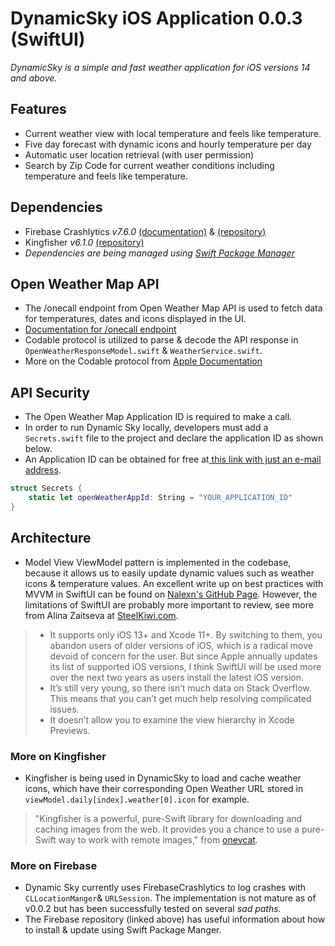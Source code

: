 # DynamicSky iOS Application 0.0.3 (SwiftUI)
_DynamicSky is a simple and fast weather application for iOS versions 14 and above._

## Features 
- Current weather view with local temperature and feels like temperature. 
- Five day forecast with dynamic icons and hourly temperature per day
- Automatic user location retrieval (with user permission)
- Search by Zip Code for current weather conditions including temperature and feels like temperature.

## Dependencies 
- Firebase Crashlytics *v7.6.0* [(documentation)](https://firebase.google.com/docs/crashlytics) & [(repository)](https://github.com/firebase/firebase-ios-sdk/blob/master/SwiftPackageManager.md)
- Kingfisher *v6.1.0* [(repository)](https://github.com/onevcat/Kingfisher)
- *Dependencies are being managed using [Swift Package Manager](https://swift.org/package-manager/)*

## Open Weather Map API
- The /onecall endpoint from Open Weather Map API is used to fetch data for temperatures, dates and icons displayed in the UI. 
- [Documentation for /onecall endpoint](https://openweathermap.org/api/one-call-api)
- Codable protocol is utilized to parse & decode the API response in `OpenWeatherResponseModel.swift` & `WeatherService.swift`. 
- More on the Codable protocol from [Apple Documentation](https://developer.apple.com/documentation/swift/codable) 

## API Security
- The Open Weather Map Application ID is required to make a call.
- In order to run Dynamic Sky locally, developers must add a `Secrets.swift` file to the project and declare the application ID as shown below. 
- An Application ID can be obtained for free at[ this link with just an e-mail address](https://www.openweathermap.org/appid.). 

```swift 
struct Secrets {
    static let openWeatherAppId: String = "YOUR_APPLICATION_ID"
}
```

## Architecture
- Model View ViewModel pattern is implemented in the codebase, because it allows us to easily update dynamic values such as weather icons & temperature values. An excellent write up on best practices with MVVM in SwiftUI can be found on [Nalexn's GitHub Page](https://nalexn.github.io/clean-architecture-swiftui/). However, the limitations of SwiftUI are probably more important to review, see more from Alina Zaitseva at [SteelKiwi.com](https://steelkiwi.com/blog/swiftui-vs-uikit/). 

> - It supports only iOS 13+ and Xcode 11+. By switching to them, you abandon users of older versions of iOS, which is a radical move devoid of concern for the user. But since Apple annually updates its list of supported iOS versions, I think SwiftUI will be used more over the next two years as users install the latest iOS version.
> - It’s still very young, so there isn’t much data on Stack Overflow. This means that you can’t get much help resolving complicated issues.
> - It doesn’t allow you to examine the view hierarchy in Xcode Previews.

### More on Kingfisher
- Kingfisher is being used in DynamicSky to load and cache weather icons, which have their corresponding Open Weather URL stored in `viewModel.daily[index].weather[0].icon` for example. 
> "Kingfisher is a powerful, pure-Swift library for downloading and caching images from the web. It provides you a chance to use a pure-Swift way to work with remote images," from [onevcat](https://github.com/onevcat/Kingfisher).

### More on Firebase 
- Dynamic Sky currently uses FirebaseCrashlytics to log crashes with `CLLocationManger`& `URLSession`. The implementation is not mature as of v0.0.2 but has been successfully tested on several _sad paths._ 
- The Firebase repository (linked above) has useful information about how to install & update using Swift Package Manger.

